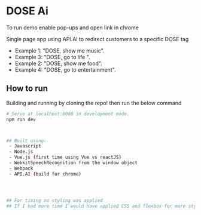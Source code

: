 # DOSE Ai 




To run demo enable pop-ups and open link in chrome





Single page app using API.AI to redirect customers to a specific DOSE tag


-  Example 1: "DOSE, show me music".
-  Example 3: "DOSE, go to life ".
-  Example 2: "DOSE, show me food".
-  Example 4: "DOSE, go to entertainment".



## How to run

Building and running by cloning the repo! then run the below command

``` bash
# Serve at localhost:8080 in development mode.
npm run dev



## Built using:
 - Javascript
 - Node.js
 - Vue.js (first time using Vue vs reactJS)
 - WebkitSpeechRecognition from the window object 
 - Webpack
 - API.AI (build for chrome)




## For timing no styling was applied
## If I had more time I would have applied CSS and flexbox for more style
